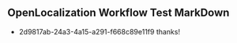 ## OpenLocalization Workflow Test MarkDown
* 2d9817ab-24a3-4a15-a291-f668c89e11f9 thanks!

<!--HONumber=Jul16_HO3-->


